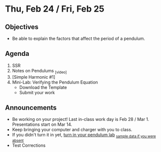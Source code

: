 Thu, Feb 24 / Fri, Feb 25
=================== 
  
Objectives  
------------  
- Be able to explain the factors that affect the period of a pendulum.

Agenda    
---------    

1. SSR
2. Notes on Pendulums <sub>[video]<sub>
3. [Simple Harmonic #1]
4. Mini-Lab: Verifying the Pendulum Equation
	- Download the Template
	- Submit  your work

Announcements 
-------------  
 
- Be working on your project!  Last in-class work day is Feb 28 / Mar 1.  Presentations start on Mar 14.
- Keep bringing your computer and charger with you to class.
- If you didn't turn it in yet, [turn in your pendulum lab][submit] <sub>[sample data if you were absent][data]</sub>
- Test Corrections 


[bib]: https://avon.schoology.com/assignment/5526830221/
[temp]: https://avon.schoology.com/course/5138386979/materials/gp/5672843626
[pend-vid]: https://avon.schoology.com/course/5138386979/materials/gp/5690374047
[submit]: https://avon.schoology.com/assignment/5690527389/
[data]: https://avon.schoology.com/course/5138386979/materials/gp/5722288329

<!--stackedit_data:
eyJoaXN0b3J5IjpbNjkwNzE4MTAsMTg3ODY3OTYxNiwxNDI2NT
A3Njk5LC0yMTIzNzk4NTUzLDI1NDAxNjI1LC0xMzQ2NDc2MzU5
LDE2MTczMTIzMTcsMzQ3MzcyNzM4LC02OTg1MjQxMTIsLTIwOT
g1NTkzNCwtNjYxOTU1MTg1LC0xMjQ1NTM2MDI0LDU2MzQ1Mzkz
MSwxMTcwOTEyOTc3LDE4NTY2Mjg0NSw0MjQyMDczOSwtOTkwNj
A1NzcwLDExOTM0OTU4MiwtMjkwMDY5MDEwLC0xMDQ4MDAxMzQ1
XX0=
-->